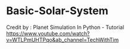 # Basic-Solar-System


Credit by : Planet Simulation In Python - Tutorial
            https://www.youtube.com/watch?v=WTLPmUHTPqo&ab_channel=TechWithTim
